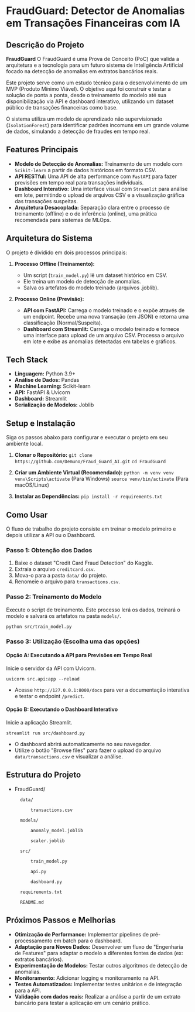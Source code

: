 # FraudGuard: Detector de Anomalias em Transações Financeiras com IA

## Descrição do Projeto

**FraudGuard** O FraudGuard é uma Prova de Conceito (PoC) que valida a arquitetura e a tecnologia para um futuro sistema de Inteligência Artificial focado na detecção de anomalias em extratos bancários reais.

Este projeto serve como um estudo técnico para o desenvolvimento de um MVP (Produto Mínimo Viável). O objetivo aqui foi construir e testar a solução de ponta a ponta, desde o treinamento do modelo até sua disponibilização via API e dashboard interativo, utilizando um dataset público de transações financeiras como base.

O sistema utiliza um modelo de aprendizado não supervisionado (`IsolationForest`) para identificar padrões incomuns em um grande volume de dados, simulando a detecção de fraudes em tempo real.

## Features Principais

-   **Modelo de Detecção de Anomalias:** Treinamento de um modelo com `Scikit-learn` a partir de dados históricos em formato CSV.
-   **API RESTful:** Uma API de alta performance com `FastAPI` para fazer previsões em tempo real para transações individuais.
-   **Dashboard Interativo:** Uma interface visual com `Streamlit` para análise em lote, permitindo o upload de arquivos CSV e a visualização gráfica das transações suspeitas.
-   **Arquitetura Desacoplada:** Separação clara entre o processo de treinamento (offline) e o de inferência (online), uma prática recomendada para sistemas de MLOps.

## Arquitetura do Sistema

O projeto é dividido em dois processos principais:

1.  **Processo Offline (Treinamento):**
    -   Um script (`train_model.py`) lê um dataset histórico em CSV.
    -   Ele treina um modelo de detecção de anomalias.
    -   Salva os artefatos do modelo treinado (arquivos .joblib).

2.  **Processo Online (Previsão):**
    -   **API com FastAPI:** Carrega o modelo treinado e o expõe através de um endpoint. Recebe uma nova transação (em JSON) e retorna uma classificação (Normal/Suspeita).
    -   **Dashboard com Streamlit:** Carrega o modelo treinado e fornece uma interface para upload de um arquivo CSV. Processa o arquivo em lote e exibe as anomalias detectadas em tabelas e gráficos.

## Tech Stack

-   **Linguagem:** Python 3.9+
-   **Análise de Dados:** Pandas
-   **Machine Learning:** Scikit-learn
-   **API:** FastAPI & Uvicorn
-   **Dashboard:** Streamlit
-   **Serialização de Modelos:** Joblib

## Setup e Instalação

Siga os passos abaixo para configurar e executar o projeto em seu ambiente local.

1.  **Clonar o Repositório:**
    `git clone https://github.com/Demuno/Fraud_Guard_AI.git`
    `cd FraudGuard`

2.  **Criar um Ambiente Virtual (Recomendado):**
    `python -m venv venv`
    `venv\Scripts\activate` (Para Windows)
    `source venv/bin/activate` (Para macOS/Linux)

3.  **Instalar as Dependências:**
    `pip install -r requirements.txt`

## Como Usar

O fluxo de trabalho do projeto consiste em treinar o modelo primeiro e depois utilizar a API ou o Dashboard.

### Passo 1: Obtenção dos Dados

1.  Baixe o dataset "Credit Card Fraud Detection" do Kaggle.
2.  Extraia o arquivo `creditcard.csv`.
3.  Mova-o para a pasta `data/` do projeto.
4.  Renomeie o arquivo para `transactions.csv`.

### Passo 2: Treinamento do Modelo

Execute o script de treinamento. Este processo lerá os dados, treinará o modelo e salvará os artefatos na pasta `models/`.

`python src/train_model.py`

### Passo 3: Utilização (Escolha uma das opções)

#### Opção A: Executando a API para Previsões em Tempo Real

Inicie o servidor da API com Uvicorn.

`uvicorn src.api:app --reload`

-   Acesse `http://127.0.0.1:8000/docs` para ver a documentação interativa e testar o endpoint `/predict`.

#### Opção B: Executando o Dashboard Interativo

Inicie a aplicação Streamlit.

`streamlit run src/dashboard.py`

-   O dashboard abrirá automaticamente no seu navegador.
-   Utilize o botão "Browse files" para fazer o upload do arquivo `data/transactions.csv` e visualizar a análise.

## Estrutura do Projeto

- FraudGuard/

        data/

            transactions.csv

        models/

            anomaly_model.joblib

            scaler.joblib

        src/

            train_model.py

            api.py

            dashboard.py

        requirements.txt

        README.md

## Próximos Passos e Melhorias

-   **Otimização de Performance:** Implementar pipelines de pré-processamento em batch para o dashboard.
-   **Adaptação para Novos Dados:** Desenvolver um fluxo de "Engenharia de Features" para adaptar o modelo a diferentes fontes de dados (ex: extratos bancários).
-   **Experimentação de Modelos:** Testar outros algoritmos de detecção de anomalias.
-   **Monitoramento:** Adicionar logging e monitoramento na API.
-   **Testes Automatizados:** Implementar testes unitários e de integração para a API.
-   **Validação com dados reais:**  Realizar a análise a partir de um extrato bancário para testar a aplicação em um cenário prático.
